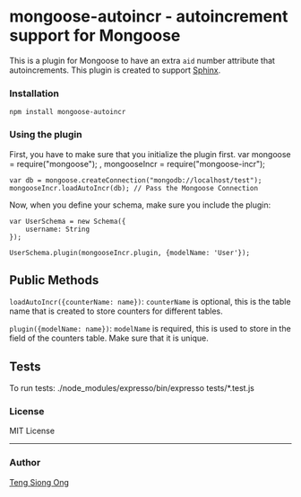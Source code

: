 mongoose-autoincr - autoincrement support for Mongoose
======================================================

This is a plugin for Mongoose to have an extra `aid` number attribute that autoincrements. This plugin is created to support [Sphinx](http://sphinxsearch.com/).

### Installation
    npm install mongoose-autoincr

### Using the plugin
First, you have to make sure that you initialize the plugin first.
    var mongoose = require("mongoose");
      , mongooseIncr = require("mongoose-incr");

    var db = mongoose.createConnection("mongodb://localhost/test");
    mongooseIncr.loadAutoIncr(db); // Pass the Mongoose Connection

Now, when you define your schema, make sure you include the plugin:

    var UserSchema = new Schema({
        username: String
    });

    UserSchema.plugin(mongooseIncr.plugin, {modelName: 'User'});

## Public Methods
`loadAutoIncr({counterName: name})`: `counterName` is optional, this is
the table name that is created to store counters for different tables.

`plugin({modelName: name})`: `modelName` is required, this is used to
store in the field of the counters table. Make sure that it is unique.

## Tests
To run tests:
    ./node_modules/expresso/bin/expresso tests/*.test.js

### License
MIT License

---
### Author
[Teng Siong Ong](https://github.com/siong1987/)
